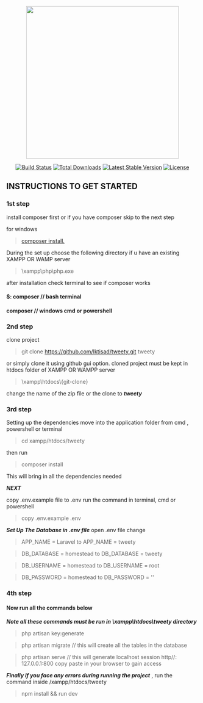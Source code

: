 <p align="center"><img src="https://res.cloudinary.com/dtfbvvkyp/image/upload/v1566331377/laravel-logolockup-cmyk-red.svg" width="400"></p>

<p align="center">
<a href="https://travis-ci.org/laravel/framework"><img src="https://travis-ci.org/laravel/framework.svg" alt="Build Status"></a>
<a href="https://packagist.org/packages/laravel/framework"><img src="https://poser.pugx.org/laravel/framework/d/total.svg" alt="Total Downloads"></a>
<a href="https://packagist.org/packages/laravel/framework"><img src="https://poser.pugx.org/laravel/framework/v/stable.svg" alt="Latest Stable Version"></a>
<a href="https://packagist.org/packages/laravel/framework"><img src="https://poser.pugx.org/laravel/framework/license.svg" alt="License"></a>
</p>

## INSTRUCTIONS TO GET STARTED
### 1st step
install composer first or if you have composer skip to the next step

for windows
> <a href="https://getcomposer.org/Composer-Setup.exe"> composer install.</a>

During the set up choose the following directory if u have an existing XAMPP OR WAMP server

> \xampp\php\php.exe 

after installation check terminal to see if composer works

#### $: composer // bash terminal 

#### composer // windows cmd or powershell

### 2nd step
clone project

> git clone https://github.com/Iktisad/tweety.git tweety


or simply clone it using github gui option.
cloned project must be kept in htdocs folder of XAMPP OR WAMPP server

> \xampp\htdocs\\{git-clone}

change the name of the zip file or the clone to ***tweety***

### 3rd step 
Setting up the dependencies
move into the application folder from cmd , powershell or terminal

> cd xampp/htdocs/tweety

then run 

> composer install 

This will bring in all the dependencies needed

***NEXT***

copy .env.example file to .env
run the command in terminal, cmd or powershell

> copy .env.example .env

***Set Up The Database in .env file***
open .env file
change

>APP_NAME = Laravel to APP_NAME = tweety

>DB_DATABASE = homestead to DB_DATABASE = tweety

>DB_USERNAME = homestead to DB_USERNAME = root

>DB_PASSWORD = homestead to DB_PASSWORD = ''


### 4th step

#### Now run all the commands below

***Note all these commands must be run in \xampp\htdocs\tweety directory***

> php artisan key:generate

> php artisan migrate // this will create all the tables in the database

> php artisan serve // this will generate localhost session http//: 127.0.0.1:800 copy paste in your browser to gain access


***Finally if you face any errors during running the project*** ,
run the command inside /xampp/htdocs/tweety

> npm install && run dev 



